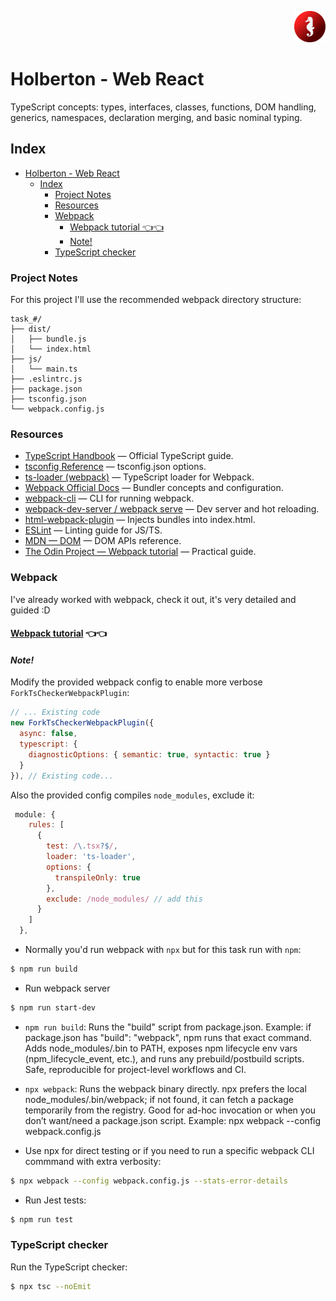 <p align="right">
  <a href="https://holbertonschool.uy/" target="_blank" style="border:0;">
    <img src="https://github.com/glovek08/glovek08/blob/main/holberton_logo.png?raw=true" height="50" alt="Holberton Logo"/>
  </a>
</p>

# Holberton - Web React
TypeScript concepts: types, interfaces, classes, functions, DOM handling, generics, namespaces, declaration merging, and basic nominal typing.

## Index

- [Holberton - Web React](#holberton---web-react)
  - [Index](#index)
    - [Project Notes](#project-notes)
    - [Resources](#resources)
    - [Webpack](#webpack)
      - [Webpack tutorial 👈👈](#webpack-tutorial-)
      - [Note!](#note)
    - [TypeScript checker](#typescript-checker)


### Project Notes

For this project I'll use the recommended webpack directory structure:

```text
task_#/
├── dist/
│   ├── bundle.js
│   └── index.html
├── js/
│   └── main.ts
├── .eslintrc.js
├── package.json
├── tsconfig.json
└── webpack.config.js
```

### Resources
- [TypeScript Handbook](https://www.typescriptlang.org/docs/handbook/) — Official TypeScript guide.
- [tsconfig Reference](https://www.typescriptlang.org/tsconfig) — tsconfig.json options.
- [ts-loader (webpack)](https://github.com/TypeStrong/ts-loader) — TypeScript loader for Webpack.
- [Webpack Official Docs](https://webpack.js.org/concepts/) — Bundler concepts and configuration.
- [webpack-cli](https://github.com/webpack/webpack-cli) — CLI for running webpack.
- [webpack-dev-server / webpack serve](https://webpack.js.org/configuration/dev-server/) — Dev server and hot reloading.
- [html-webpack-plugin](https://github.com/jantimon/html-webpack-plugin) — Injects bundles into index.html.
- [ESLint](https://eslint.org/docs/latest/user-guide/getting-started) — Linting guide for JS/TS.
- [MDN — DOM](https://developer.mozilla.org/en-US/docs/Web/API/Document_Object_Model) — DOM APIs reference.
- [The Odin Project — Webpack tutorial](https://www.theodinproject.com/lessons/javascript-webpack) — Practical guide.

### Webpack

I've already worked with webpack, check it out, it's very detailed and guided :D
#### [Webpack tutorial](https://github.com/glovek08/The_Odin_Project-Tutorials/tree/main/webpack-practice) 👈👈

#### <i>Note!</i>

Modify the provided webpack config to enable more verbose `ForkTsCheckerWebpackPlugin`:
```js
// ... Existing code
new ForkTsCheckerWebpackPlugin({
  async: false,
  typescript: {
    diagnosticOptions: { semantic: true, syntactic: true }
  }
}), // Existing code...
```
Also the provided config compiles `node_modules`, exclude it:
```js
 module: {
    rules: [
      {
        test: /\.tsx?$/,
        loader: 'ts-loader',
        options: {
          transpileOnly: true
        },
        exclude: /node_modules/ // add this
      }
    ]
  },
```
* Normally you'd run webpack with `npx` but for this task run with `npm`:
```bash
$ npm run build
```
* Run webpack server
```bash
$ npm run start-dev
```

* `npm run build`:
  Runs the "build" script from package.json. Example: if package.json has "build": "webpack", npm runs that exact command.
  Adds node_modules/.bin to PATH, exposes npm lifecycle env vars (npm_lifecycle_event, etc.), and runs any prebuild/postbuild scripts.
  Safe, reproducible for project-level workflows and CI.

*  `npx webpack`:
  Runs the webpack binary directly. npx prefers the local node_modules/.bin/webpack; if not found, it can fetch a package temporarily from the registry.
  Good for ad-hoc invocation or when you don’t want/need a package.json script.
  Example: npx webpack --config webpack.config.js
  
* Use npx for direct testing or if you need to run a specific webpack CLI commmand with extra verbosity:
```bash
$ npx webpack --config webpack.config.js --stats-error-details
```

* Run Jest tests:
```bash
$ npm run test
```

### TypeScript checker

Run the TypeScript checker:
```bash
$ npx tsc --noEmit
```
